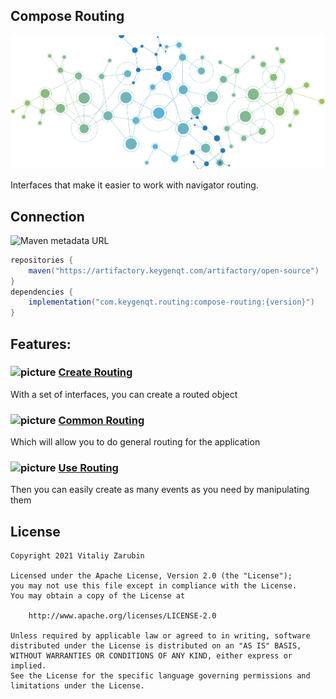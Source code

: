 ## Compose Routing

![picture](https://github.com/keygenqt/compose-routing/blob/master/data/just-image.png?raw=true)

Interfaces that make it easier to work with navigator routing.

## Connection

![Maven metadata URL](https://img.shields.io/maven-metadata/v?metadataUrl=https%3A%2F%2Fartifactory.keygenqt.com%2Fartifactory%2Fopen-source%2Fcom%2Fkeygenqt%2Frouting%2Fcompose-routing%2Fmaven-metadata.xml)

```gradle
repositories {
    maven("https://artifactory.keygenqt.com/artifactory/open-source")
}
dependencies {
    implementation("com.keygenqt.routing:compose-routing:{version}")
}
```

## Features:

### ![picture](https://github.com/google/material-design-icons/blob/master/png/action/note_add/materialicons/18dp/1x/baseline_note_add_black_18dp.png?raw=true) [Create Routing](https://keygenqt.github.io/compose-routing/CreateRouting)
With a set of interfaces, you can create a routed object

### ![picture](https://github.com/google/material-design-icons/blob/master/png/action/outbox/materialicons/18dp/1x/baseline_outbox_black_18dp.png?raw=true) [Common Routing](https://keygenqt.github.io/compose-routing/CommonRouting)
Which will allow you to do general routing for the application

### ![picture](https://github.com/google/material-design-icons/blob/master/png/maps/alt_route/materialicons/18dp/1x/baseline_alt_route_black_18dp.png?raw=true) [Use Routing](https://keygenqt.github.io/compose-routing/UseRouting)
Then you can easily create as many events as you need by manipulating them

## License

```
Copyright 2021 Vitaliy Zarubin

Licensed under the Apache License, Version 2.0 (the "License");
you may not use this file except in compliance with the License.
You may obtain a copy of the License at

    http://www.apache.org/licenses/LICENSE-2.0

Unless required by applicable law or agreed to in writing, software
distributed under the License is distributed on an "AS IS" BASIS,
WITHOUT WARRANTIES OR CONDITIONS OF ANY KIND, either express or implied.
See the License for the specific language governing permissions and
limitations under the License.
```